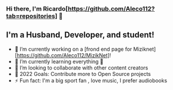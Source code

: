 ### Hi there, I'm Ricardo[https://github.com/Aleco112?tab=repositories] 👋

## I'm a Husband,  Developer, and student!
- 🔭 I’m currently working on a [frond end page for Miziknet][https://github.com/Aleco112/MizikNet]!
- 🌱 I’m currently learning everything 🤣
- 👯 I’m looking to collaborate with other content creators
- 🥅 2022 Goals: Contribute more to Open Source projects
- ⚡ Fun fact: I'm a big sport fan , love music, I prefer audiobooks 
